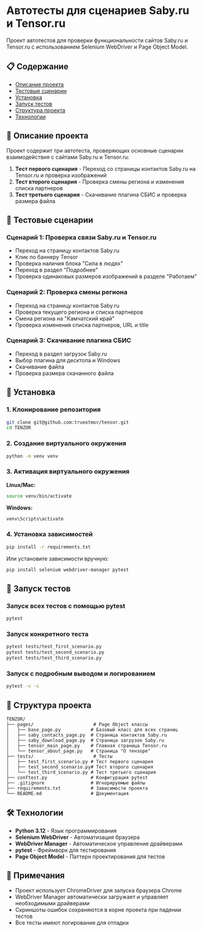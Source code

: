 # Автотесты для сценариев Saby.ru и Tensor.ru

Проект автотестов для проверки функциональности сайтов Saby.ru и Tensor.ru с использованием Selenium WebDriver и Page Object Model.

## 📋 Содержание

- [Описание проекта](#-описание-проекта)
- [Тестовые сценарии](#-тестовые-сценарии)
- [Установка](#-установка)
- [Запуск тестов](#-запуск-тестов)
- [Структура проекта](#-структура-проекта)
- [Технологии](#-технологии)

## 📝 Описание проекта

Проект содержит три автотеста, проверяющих основные сценарии взаимодействия с сайтами Saby.ru и Tensor.ru:

1. **Тест первого сценария** - Переход со страницы контактов Saby.ru на Tensor.ru и проверка изображений
2. **Тест второго сценария** - Проверка смены региона и изменения списка партнеров
3. **Тест третьего сценария** - Скачивание плагина СБИС и проверка размера файла

## 🎯 Тестовые сценарии

### Сценарий 1: Проверка связи Saby.ru и Tensor.ru
- Переход на страницу контактов Saby.ru
- Клик по баннеру Tensor
- Проверка наличия блока "Сила в людях"
- Переход в раздел "Подробнее"
- Проверка одинаковых размеров изображений в разделе "Работаем"

### Сценарий 2: Проверка смены региона
- Переход на страницу контактов Saby.ru
- Проверка текущего региона и списка партнеров
- Смена региона на "Камчатский край"
- Проверка изменения списка партнеров, URL и title

### Сценарий 3: Скачивание плагина СБИС
- Переход в раздел загрузок Saby.ru
- Выбор плагина для десктопа и Windows
- Скачивание файла
- Проверка размера скачанного файла

## 🔧 Установка

### 1. Клонирование репозитория

```bash
git clone git@github.com:trueotmor/tensor.git
cd TENZOR
```

### 2. Создание виртуального окружения

```bash
python -m venv venv
```

### 3. Активация виртуального окружения

**Linux/Mac:**
```bash
source venv/bin/activate
```

**Windows:**
```bash
venv\Scripts\activate
```

### 4. Установка зависимостей

```bash
pip install -r requirements.txt
```

Или установите зависимости вручную:

```bash
pip install selenium webdriver-manager pytest
```

## 🚀 Запуск тестов

### Запуск всех тестов с помощью pytest

```bash
pytest
```

### Запуск конкретного теста

```bash
pytest tests/test_first_scenario.py
pytest tests/test_second_scenario.py
pytest tests/test_third_scenario.py
```

### Запуск с подробным выводом и логированием

```bash
pytest -v -s
```

## 📁 Структура проекта

```
TENZOR/
├── pages/                      # Page Object классы
│   ├── base_page.py           # Базовый класс для всех страниц
│   ├── saby_contacts_page.py  # Страница контактов Saby.ru
│   ├── saby_download_page.py  # Страница загрузок Saby.ru
│   ├── tensor_main_page.py    # Главная страница Tensor.ru
│   └── tensor_about_page.py   # Страница "О тензоре"
├── tests/                      # Тесты
│   ├── test_first_scenario.py # Тест первого сценария
│   ├── test_second_scenario.py# Тест второго сценария
│   └── test_third_scenario.py # Тест третьего сценария
├── conftest.py                # Конфигурация pytest
├── .gitignore                 # Игнорируемые файлы
├── requirements.txt           # Зависимости проекта
└── README.md                  # Документация

```

## 🛠 Технологии

- **Python 3.12** - Язык программирования
- **Selenium WebDriver** - Автоматизация браузера
- **WebDriver Manager** - Автоматическое управление драйверами
- **pytest** - Фреймворк для тестирования
- **Page Object Model** - Паттерн проектирования для тестов

## 📝 Примечания

- Проект использует ChromeDriver для запуска браузера Chrome
- WebDriver Manager автоматически загружает и управляет необходимыми драйверами
- Скриншоты ошибок сохраняются в корне проекта при падении тестов
- Все тесты имеют логирование для отладки

